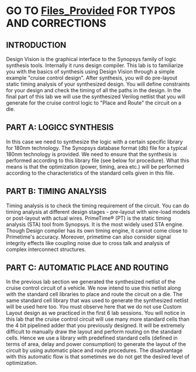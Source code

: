 # GO TO [Files_Provided](https://github.com/99hhernandez/ECEN454/blob/main/Lab07/Files_Provided/README.md) FOR TYPOS AND CORRECTIONS

## INTRODUCTION
Design Vision is the graphical interface to the Synopsys family of logic synthesis tools. Internally it runs
design compiler. This lab is to familiarize you with the basics of synthesis using Design Vision through a simple
example "cruise control design". After synthesis, you will do pre-layout static timing analysis of your synthesized
design. You will define constraints for your design and check the timing of all the paths in the design. In the final part
of this lab we will use the synthesized Verilog netlist that you will generate for the cruise control logic to "Place and
Route" the circuit on a die.

## PART A: LOGICC SYNTHESIS
In this case we need to synthesize the logic with a certain specific library for 180nm technology. The Synopsys
database format (db) file for a typical 180nm technology is provided. We need to ensure that the
synthesis is performed according to this library file (see below for procedure). What this means is that the optimization
(power, timing, area etc.) will be performed according to the characteristics of the standard cells given in this file.

## PART B: TIMING ANALYSIS
Timing analysis is to check the timing requirement of the circuit. You can do timing analysis at
different design stages - pre-layout with wire-load models or post-layout with actual wires.
PrimeTime® (PT) is the static timing analysis (STA) tool from Synopsys. It is the most widely used
STA engine.
Though Design compiler has its own timing engine, it cannot come close to Primetime's accuracy.
Moreover, primetime can also consider signal integrity effects like coupling noise due to cross talk
and analysis of complex interconnect structures.

## PART C: AUTOMATIC PLACE AND ROUTING
In the previous lab section we generated the synthesized netlist of the cruise control circuit of a vehicle. We now
intend to use this netlist along with the standard cell libraries to place and route the circuit on a die. The same
standard cell library that was used to generate the synthesized netlist will be used here too.
You must observe here that we do not use Custom Layout design as we practiced in the first 6 lab sessions. You will
notice in this lab that the cruise control circuit will use many more standard cells than the 4 bit pipelined adder that you
previously designed. It will be extremely difficult to manually draw the layout and perform routing on the standard cells.
Hence we use a library with predefined standard cells (defined in terms of area, delay and power consumption) to
generate the layout of the circuit by using automatic place and route procedures. The disadvantage with this automatic
flow is that sometimes we do not get the desired level of optimization.

